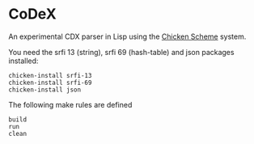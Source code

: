 # CoDeX
An experimental CDX parser in Lisp using the [Chicken Scheme](http://call-cc.org/) system.

You need the srfi 13 (string), srfi 69 (hash-table) and json packages installed:

    chicken-install srfi-13
    chicken-install srfi-69
    chicken-install json

The following make rules are defined

    build
    run
    clean
